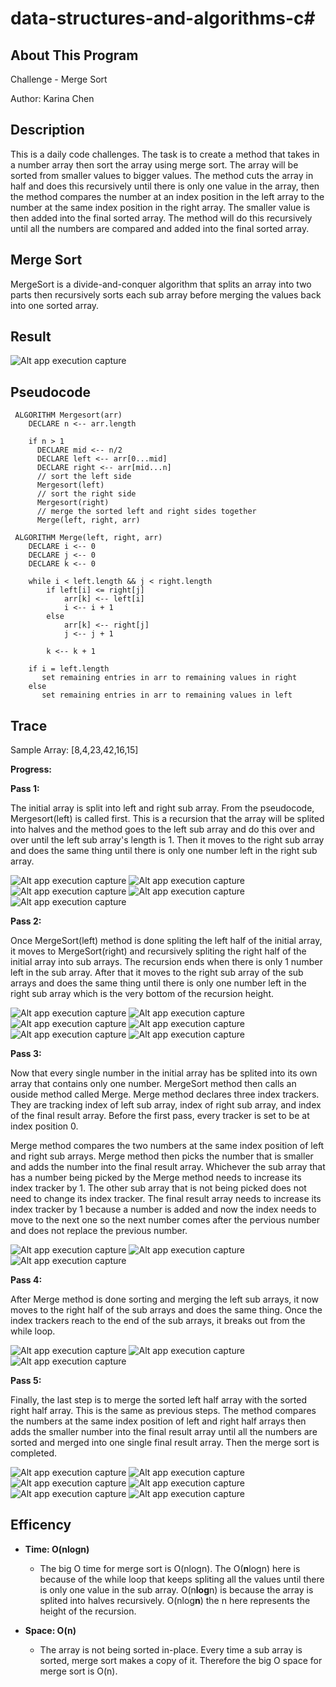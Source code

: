 # data-structures-and-algorithms-c#

## About This Program
Challenge - Merge Sort

Author: Karina Chen

## Description
This is a daily code challenges. The task is to create a method that takes in a number array then sort the array using merge sort. The array will be sorted from smaller values to bigger values. The method cuts the array in half and does this recursively until there is only one value in the array, then the method compares the number at an index position in the left array to the number at the same index position in the right array. The smaller value is then added into the final sorted array. The method will do this recursively until all the numbers are compared and added into the final sorted array.

## Merge Sort
MergeSort is a divide-and-conquer algorithm that splits an array into two parts then recursively sorts each sub array before merging the values back into one sorted array.

## Result
![Alt app execution capture](/Assets/code27_24.JPG)

## Pseudocode
```
 ALGORITHM Mergesort(arr)
    DECLARE n <-- arr.length
           
    if n > 1
      DECLARE mid <-- n/2
      DECLARE left <-- arr[0...mid]
      DECLARE right <-- arr[mid...n]
      // sort the left side
      Mergesort(left)
      // sort the right side
      Mergesort(right)
      // merge the sorted left and right sides together
      Merge(left, right, arr)

 ALGORITHM Merge(left, right, arr)
    DECLARE i <-- 0
    DECLARE j <-- 0
    DECLARE k <-- 0

    while i < left.length && j < right.length
        if left[i] <= right[j]
            arr[k] <-- left[i]
            i <-- i + 1
        else
            arr[k] <-- right[j]
            j <-- j + 1
            
        k <-- k + 1

    if i = left.length
       set remaining entries in arr to remaining values in right
    else
       set remaining entries in arr to remaining values in left
```
## Trace
Sample Array:
[8,4,23,42,16,15]

**Progress:**

**Pass 1:**

The initial array is split into left and right sub array. From the pseudocode, Mergesort(left) is called first. This is a recursion that the array will be splited into halves and the method goes to the left sub array and do this over and over until the left sub array's length is 1.
Then it moves to the right sub array and does the same thing until there is only one number left in the right sub array.

![Alt app execution capture](/Assets/code27_1.jpg)
![Alt app execution capture](/Assets/code27_2.jpg)
![Alt app execution capture](/Assets/code27_3.jpg)
![Alt app execution capture](/Assets/code27_4.jpg)
![Alt app execution capture](/Assets/code27_5.jpg)

**Pass 2:**

Once MergeSort(left) method is done spliting the left half of the initial array, it moves to MergeSort(right) and recursively spliting the right half of the initial array into sub arrays. The recursion ends when there is only 1 number left in the sub array.
After that it moves to the right sub array of the sub arrays and does the same thing until there is only one number left in the right sub array which is the very bottom of the recursion height.

![Alt app execution capture](/Assets/code27_6.jpg)
![Alt app execution capture](/Assets/code27_7.jpg)
![Alt app execution capture](/Assets/code27_8.jpg)
![Alt app execution capture](/Assets/code27_9.jpg)
![Alt app execution capture](/Assets/code27_10.jpg)
![Alt app execution capture](/Assets/code27_11.jpg)

**Pass 3:**

Now that every single number in the initial array has be splited into its own array that contains only one number. MergeSort method then calls an ouside method called Merge.
Merge method declares three index trackers. They are tracking index of left sub array, index of right sub array, and index of the final result array. Before the first pass, every tracker is set to be at index position 0.

Merge method compares the two numbers at the same index position of left and right sub arrays. Merge method then picks the number that is smaller and adds the number into the final result array. Whichever the sub array that has a number being picked by the Merge method needs to increase its index tracker by 1. The other sub array that is not being picked does not need to change its index tracker. The final result array needs to increase its index tracker by 1 because a number is added and now the index needs to move to the next one so the next number comes after the pervious number and does not replace the previous number.

![Alt app execution capture](/Assets/code27_12.jpg)
![Alt app execution capture](/Assets/code27_13.jpg)
![Alt app execution capture](/Assets/code27_14.jpg)

**Pass 4:**

After Merge method is done sorting and merging the left sub arrays, it now moves to the right half of the sub arrays and does the same thing. Once the index trackers reach to the end of the sub arrays, it breaks out from the while loop.

![Alt app execution capture](/Assets/code27_15.jpg)
![Alt app execution capture](/Assets/code27_16.jpg)
![Alt app execution capture](/Assets/code27_17.jpg)

**Pass 5:**

Finally, the last step is to merge the sorted left half array with the sorted right half array. This is the same as previous steps. The method compares the numbers at the same index position of left and right half arrays then adds the smaller number into the final result array until all the numbers are sorted and merged into one single final result array. Then the merge sort is completed.

![Alt app execution capture](/Assets/code27_18.jpg)
![Alt app execution capture](/Assets/code27_19.jpg)
![Alt app execution capture](/Assets/code27_20.jpg)
![Alt app execution capture](/Assets/code27_21.jpg)
![Alt app execution capture](/Assets/code27_22.jpg)
![Alt app execution capture](/Assets/code27_23.jpg)

## Efficency

* **Time: O(nlogn)**
  * The big O time for merge sort is O(nlogn). The O(**n**logn) here is because of the while loop that keeps spliting all the values until there is only one value in the sub array. O(n**log**n) is because the array is splited into halves recursively. O(nlog**n**) the n here represents the height of the recursion.

* **Space: O(n)**
  * The array is not being sorted in-place. Every time a sub array is sorted, merge sort makes a copy of it. Therefore the big O space for merge sort is O(n).
